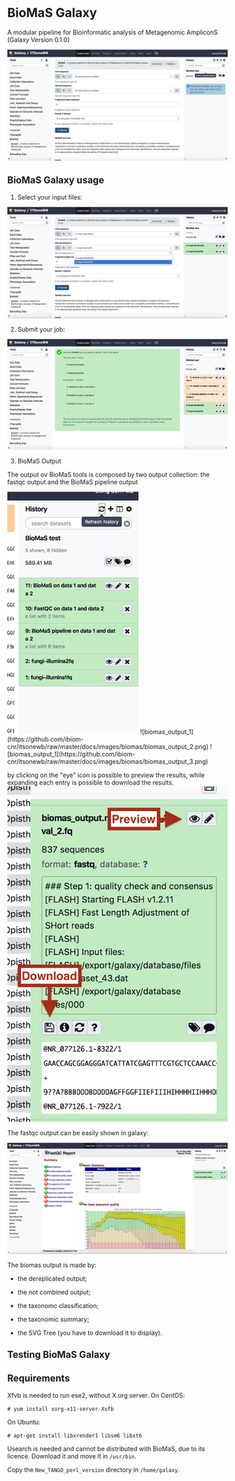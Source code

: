 BioMaS Galaxy
=============

A modular pipeline for Bioinformatic analysis of Metagenomic AmpliconS (Galaxy Version 0.1.0)

![biomas wrapper](https://github.com/ibiom-cnr/itsonewb/raw/master/docs/images/biomas/biomas_galaxy.png)

BioMaS Galaxy usage
-------------------

1. Select your input files:

![data input selection](https://github.com/ibiom-cnr/itsonewb/raw/master/docs/images/biomas/biomas_galaxy_1.png)

2. Submit your job:

![data input selection](https://github.com/ibiom-cnr/itsonewb/raw/master/docs/images/biomas/biomas_galaxy_2.png)

3. BioMaS Output

The output ov BioMaS tools is composed by two output collection: the fastqc output and the BioMaS pipeline output

<img src="https://github.com/ibiom-cnr/itsonewb/raw/master/docs/images/biomas/biomas_output_1.png" width="300"/>
![biomas_output_1](https://github.com/ibiom-cnr/itsonewb/raw/master/docs/images/biomas/biomas_output_2.png)
![biomas_output_1](https://github.com/ibiom-cnr/itsonewb/raw/master/docs/images/biomas/biomas_output_3.png)

by clicking on the "eye" icon is possible to preview the results, while expanding each entry is possible to download the results.
![biomas_output_1](https://github.com/ibiom-cnr/itsonewb/raw/master/docs/images/biomas/biomas_output_4.png)

The fastqc output can be easily shown in galaxy:

![biomas_output_1](https://github.com/ibiom-cnr/itsonewb/raw/master/docs/images/biomas/biomas_output_fastqc.png)

The biomas output is made by:

- the dereplicated output;

- the not combined output;

- the taxonomc classification;

- the taxonomic summary;

- the SVG Tree (you have to download it to display).


Testing BioMaS Galaxy
---------------------




Requirements
------------

Xfvb is needed to run ese2, without X.org server. On CentOS:

```
# yum install xorg-x11-server-Xvfb
```

On Ubuntu:
```
# apt-get install libxrender1 libsm6 libxt6
```

Usearch is needed and cannot be distributed with BioMaS, due to its licence. Download it and move it in `/usr/bin`.

Copy the ``New_TANGO_perl_version`` directory in `/home/galaxy`.
